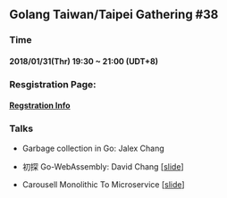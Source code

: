 ## Golang Taiwan/Taipei Gathering #38

### Time

#### 2018/01/31(Thr) 19:30 ~ 21:00  (UDT+8)

### Resgistration Page:

#### [Regstration Info](https://www.meetup.com/golang-taipei-meetup/events/256740786/)

### Talks

- Garbage collection in Go: Jalex Chang

- 初探 Go-WebAssembly: David Chang [[slide](https://speakerdeck.com/ofalpha/design-a-dark-traffic-system-with-goreplay)]

- Carousell Monolithic To Microservice [[slide](https://www.slideshare.net/hothero0705/monolithic-to-microservices)]
